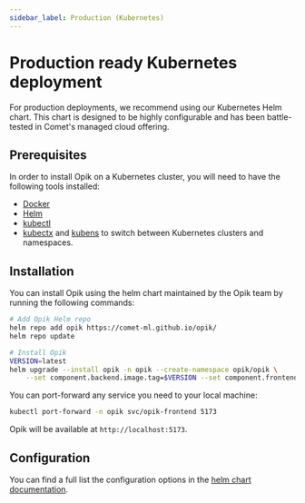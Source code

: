 ```yaml
---
sidebar_label: Production (Kubernetes)
---
```


# Production ready Kubernetes deployment

For production deployments, we recommend using our Kubernetes Helm chart. This chart is designed to be highly configurable and has been battle-tested in Comet's managed cloud offering.

## Prerequisites

In order to install Opik on a Kubernetes cluster, you will need to have the following tools installed:

- [Docker](https://www.docker.com/)
- [Helm](https://helm.sh/)
- [kubectl](https://kubernetes.io/docs/tasks/tools/)
- [kubectx](https://github.com/ahmetb/kubectx) and [kubens](https://github.com/ahmetb/kubectx) to switch between Kubernetes clusters and namespaces.

## Installation

You can install Opik using the helm chart maintained by the Opik team by running the following commands:

```bash
# Add Opik Helm repo
helm repo add opik https://comet-ml.github.io/opik/
helm repo update

# Install Opik
VERSION=latest
helm upgrade --install opik -n opik --create-namespace opik/opik \
    --set component.backend.image.tag=$VERSION --set component.frontend.image.tag=$VERSION
```

You can port-forward any service you need to your local machine:

```bash
kubectl port-forward -n opik svc/opik-frontend 5173
```

Opik will be available at `http://localhost:5173`.

## Configuration

You can find a full list the configuration options in the [helm chart documentation](https://github.com/comet-ml/opik/tree/main/deployment/helm_chart/opik).
